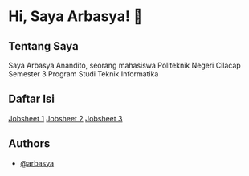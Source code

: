 # Hi, Saya Arbasya! 👋
## Tentang Saya
Saya Arbasya Anandito, seorang mahasiswa Politeknik Negeri Cilacap Semester 3 Program Studi Teknik Informatika

## Daftar Isi
[Jobsheet 1](https://github.com/Arbasya/pweb-2/tree/main/Jobsheet-1)
[Jobsheet 2](https://github.com/Arbasya/pweb-2/tree/main/Jobsheet-2)
[Jobsheet 3](https://github.com/Arbasya/pweb-2/tree/main/Jobsheet-3)

## Authors

- [@arbasya](https://github.com/Arbasya)
